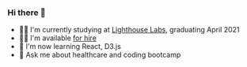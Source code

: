 ### Hi there 👋

- 👨‍🎓 I'm currently studying at [Lighthouse Labs](https://https://www.lighthouselabs.ca/), graduating April 2021
- 👨‍💻 I'm available [for hire](https://danpappo.com/resume) 
- 🌱 I'm now learning React, D3.js
- 💬 Ask me about healthcare and coding bootcamp